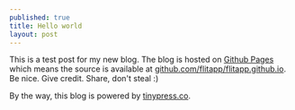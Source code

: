 ```yaml
---
published: true
title: Hello world
layout: post
---
```

This is a test post for my new blog. The blog is hosted on [Github Pages](http://pages.github.com/) which means the source is available at [github.com/flitapp/flitapp.github.io](http://github.com/flitapp/flitapp.github.io). Be nice. Give credit. Share, don't steal :)

By the way, this blog is powered by [tinypress.co](https://tinypress.co).